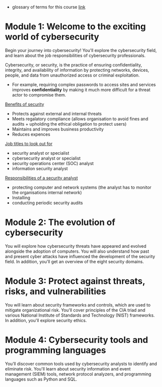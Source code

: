 * glossary of terms for this course [link](https://www.coursera.org/learn/foundations-of-cybersecurity/resources/L1aML)

# Module 1: Welcome to the exciting world of cybersecurity

Begin your journey into cybersecurity! You'll explore the cybersecurity field, and learn about the job responsibilities of cybersecurity professionals.

Cybersecurity, or security, is the practice of ensuring confidentiality, integrity, and availability of information by protecting networks, devices, people, and data from unauthorized access or criminal exploitation.

* For example, requiring complex passwords to access sites and services improves **confidentiality** by making it much more difficult for a threat actor to compromise them.

<ins> Benefits of security </ins>

* Protects against external and internal threats
* Meets regalatory compliance (allows organisation to avoid fines and audits + upholding the ethical obligation to protect users)
* Maintains and improves business productivity
* Reduces expences

<ins> Job titles to look out for </ins>

* security analyst or specialist
* cybersecurity analyst or specialist
* security operations center (SOC) analyst
* information security analyst

<ins> Responsibilities of a security analyst </ins>

* protecting computer and network systems (the analyst has to monitor the organisations internal network)
* Installing 
* conducting periodic security audits

# Module 2: The evolution of cybersecurity

You will explore how cybersecurity threats have appeared and evolved alongside the adoption of computers. You will also understand how past and present cyber attacks have influenced the development of the security field. In addition, you'll get an overview of the eight security domains.

# Module 3: Protect against threats, risks, and vulnerabilities

You will learn about security frameworks and controls, which are used to mitigate organizational risk. You'll cover principles of the CIA triad and various National Institute of Standards and Technology (NIST) frameworks. In addition, you'll explore security ethics.

# Module 4: Cybersecurity tools and programming languages

You’ll discover common tools used by cybersecurity analysts to identify and eliminate risk. You'll learn about security information and event management (SIEM) tools, network protocol analyzers, and programming languages such as Python and SQL.
